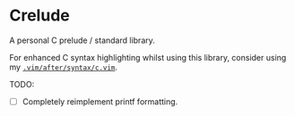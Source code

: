 # Crelude

A personal C prelude / standard library.

For enhanced C syntax highlighting whilst using this library, consider using my
[`.vim/after/syntax/c.vim`](https://github.com/Demonstrandum/Dotfiles/blob/master/.vim/after/syntax/c.vim).

TODO:
- [ ] Completely reimplement printf formatting.
